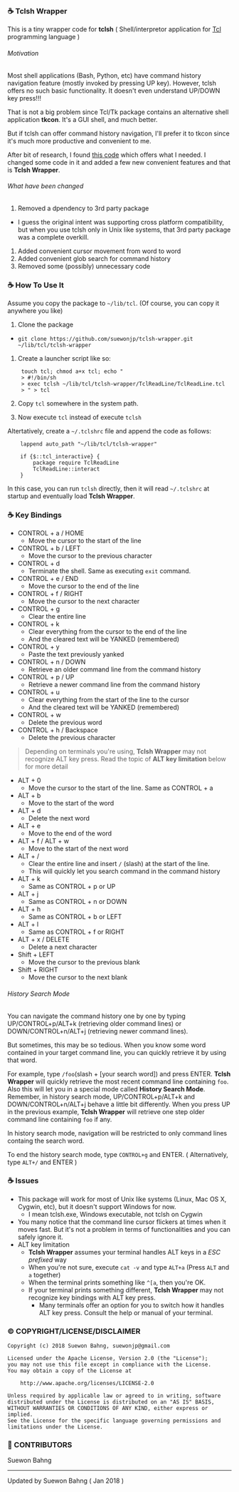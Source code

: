 ### :coffee: Tclsh Wrapper

This is a tiny wrapper code for **tclsh** ( Shell/interpretor application for [Tcl](https://www.tcl.tk/) programming language )

###### Motivation
Most shell applications (Bash, Python, etc) have command history navigation feature (mostly invoked by pressing UP key). However, tclsh offers no such basic functionality.  It doesn't even understand UP/DOWN key press!!!

That is not a big problem since Tcl/Tk package contains an alternative shell application **tkcon**. It's a GUI shell, and much better. 

But if tclsh can offer command history navigation, I'll prefer it to tkcon since it's much more productive and convenient to me.

After bit of research, I found [this code](http://wiki.tcl.tk/20215) which offers what I needed. I changed some code in it and added a few new convenient features and that is **Tclsh Wrapper**.

###### What have been changed

1. Removed a dpendency to 3rd party package  
  - I guess the original intent was supporting cross platform compatibility, but when you use tclsh only in Unix like systems, that 3rd party package was a complete overkill.
1. Added convenient cursor movement from word to word  
1. Added convenient glob search for command history  
1. Removed some (possibly) unnecessary code  

### :coffee: How To Use It

Assume you copy the package to `~/lib/tcl`. (Of course, you can copy it anywhere you like)

1. Clone the package
  - `git clone https://github.com/suewonjp/tclsh-wrapper.git ~/lib/tcl/tclsh-wrapper`
1. Create a launcher script like so:

        touch tcl; chmod a+x tcl; echo "
        > #!/bin/sh
        > exec tclsh ~/lib/tcl/tclsh-wrapper/TclReadLine/TclReadLine.tcl
        > " > tcl
1. Copy `tcl` somewhere in the system path.
1. Now execute `tcl` instead of execute `tclsh`

Altertatively, create a `~/.tclshrc` file and append the code as follows:

        lappend auto_path "~/lib/tcl/tclsh-wrapper"

        if {$::tcl_interactive} {
            package require TclReadLine
            TclReadLine::interact
        }
In this case, you can run `tclsh` directly, then it will read `~/.tclshrc` at startup and eventually load **Tclsh Wrapper**.

### :coffee: Key Bindings

- CONTROL + a / HOME
    - Move the cursor to the start of the line
- CONTROL + b / LEFT
    - Move the cursor to the previous character
- CONTROL + d
    - Terminate the shell. Same as executing `exit` command.
- CONTROL + e / END
    - Move the cursor to the end of the line
- CONTROL + f / RIGHT
    - Move the cursor to the next character
- CONTROL + g
    - Clear the entire line
- CONTROL + k
    - Clear everything from the cursor to the end of the line
    - And the cleared text will be YANKED (remembered)
- CONTROL + y
    - Paste the text previously yanked
- CONTROL + n / DOWN
    - Retrieve an older command line from the command history
- CONTROL + p / UP
    - Retrieve a newer command line from the command history
- CONTROL + u
    - Clear everything from the start of the line to the cursor
    - And the cleared text will be YANKED (remembered)
- CONTROL + w
    - Delete the previous word
- CONTROL + h / Backspace
    - Delete the previous character

> Depending on terminals you're using, **Tclsh Wrapper** may not recognize ALT key press. Read the topic of **ALT key limitation** below for more detail

- ALT + 0
    - Move the cursor to the start of the line. Same as CONTROL + a
- ALT + b
    - Move to the start of the word
- ALT + d
    - Delete the next word
- ALT + e
    - Move to the end of the word
- ALT + f / ALT + w
    - Move to the start of the next word
- ALT + /
    - Clear the entire line and insert `/` (slash) at the start of the line.
    - This will quickly let you search command in the command history 
- ALT + k
    - Same as CONTROL + p or UP
- ALT + j
    - Same as CONTROL + n or DOWN
- ALT + h
    - Same as CONTROL + b or LEFT
- ALT + l
    - Same as CONTROL + f or RIGHT
- ALT + x / DELETE
    - Delete a next character
- Shift + LEFT
    - Move the cursor to the previous blank
- Shift + RIGHT
    - Move the cursor to the next blank

###### History Search Mode
You can navigate the command history one by one by typing UP/CONTROL+p/ALT+k (retrieving older command lines) or DOWN/CONTROL+n/ALT+j (retrieving newer command lines). 

But sometimes, this may be so tedious. When you know some word contained in your target command line, you can quickly retrieve it by using that word.

For example, type `/foo`(slash + [your search word]) and press ENTER. **Tclsh Wrapper** will quickly retrieve the most recent command line containing `foo`. Also this will let you in a special mode called **History Search Mode**. Remember, in history search mode, UP/CONTROL+p/ALT+k and DOWN/CONTROL+n/ALT+j behave a little bit differently. When you press UP in the previous example, **Tclsh Wrapper** will retrieve one step older command line containing `foo` if any.

In history search mode, navigation will be restricted to only command lines containg the search word.

To end the history search mode, type `CONTROL+g` and ENTER. ( Alternatively, type `ALT+/` and ENTER )

### :coffee: Issues

- This package will work for most of Unix like systems (Linux, Mac OS X, Cygwin, etc), but it doesn't support Windows for now.
    - I mean tclsh.exe, Windows executable, not tclsh on Cygwin
- You many notice that the command line cursor flickers at times when it moves fast. But it's not a problem in terms of functionalities and you can safely ignore it.
- ALT key limitation
    - **Tclsh Wrapper** assumes your terminal handles ALT keys in a *ESC prefixed* way  
    - When you're not sure, execute `cat -v` and type `ALT+a` (Press `ALT` and `a` together)
    - When the terminal prints something like `^[a`, then you're OK.  
    - If your terminal prints something different, **Tclsh Wrapper** may not recognize key bindings with ALT key press.  
        - Many terminals offer an option for you to switch how it handles ALT key press. Consult the help or manual of your terminal.


### :copyright: COPYRIGHT/LICENSE/DISCLAIMER

    Copyright (c) 2018 Suewon Bahng, suewonjp@gmail.com
    
    Licensed under the Apache License, Version 2.0 (the "License");
    you may not use this file except in compliance with the License.
    You may obtain a copy of the License at
    
        http://www.apache.org/licenses/LICENSE-2.0
    
    Unless required by applicable law or agreed to in writing, software
    distributed under the License is distributed on an "AS IS" BASIS,
    WITHOUT WARRANTIES OR CONDITIONS OF ANY KIND, either express or implied.
    See the License for the specific language governing permissions and
    limitations under the License.

### :busts_in_silhouette: CONTRIBUTORS
Suewon Bahng  

* * *
Updated by Suewon Bahng ( Jan 2018 )

